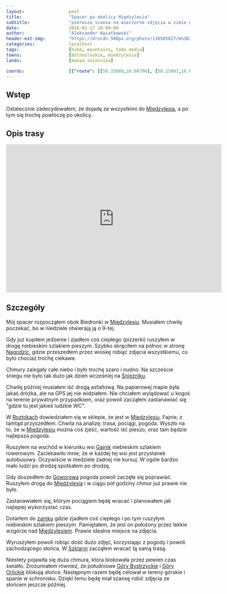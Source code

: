 ```yaml
---
layout:                 post
title:                  "Spacer po okolicy Międzylesia"
subtitle:               "pierwsza szansa na wieczorne zdjęcia w zimie w górach"
date:                   2016-01-17 18:00:00
author:                 "Aleksander Kwiatkowski"
header-ext-img:         "https://drscdn.500px.org/photo/136585827/m%3D2048/61cde6d090bae78bec388cd4ad9b7012"
categories:             localhost
tags:                   [hike, mountains, todo_media]
towns:                  [dolnoslaskie, miedzylesie]
lands:                  [masyw_snieznika]

coords:                 [{"route": [[50.15089,16.66796], [50.15897,16.65809], [50.16939,16.66028], [50.17794,16.66942], [50.18404,16.66916], [50.18742,16.67169], [50.19201,16.67032], [50.19399,16.70770], [50.18792,16.70993], [50.17940,16.71049], [50.17750,16.71362], [50.17151,16.70276], [50.16785,16.70122], [50.15930,16.69079], [50.15730,16.68427], [50.15677,16.67792], [50.15793,16.67096], [50.15122,16.66895], [50.14998,16.67341], [50.15103,16.67435], [50.14910,16.69174], [50.15127,16.69890], [50.15512,16.70676]], "type": "hike"}]
---
```


[wiki-korona]:                  https://pl.wikipedia.org/wiki/Korona_G%C3%B3r_Polski
[wiki-wroclaw]:                 https://pl.wikipedia.org/wiki/Wroc%C5%82aw
[wiki-klodzko]:                 https://pl.wikipedia.org/wiki/K%C5%82odzko
[wiki-miedzylesie]:             https://pl.wikipedia.org/wiki/Mi%C4%99dzylesie
[wiki-33]:                      https://pl.wikipedia.org/wiki/Droga_krajowa_nr_33_(Czechy)
[wiki-jodlow]:                  https://pl.wikipedia.org/wiki/Jod%C5%82%C3%B3w_(wojew%C3%B3dztwo_dolno%C5%9Bl%C4%85skie)
[wiki-dolnik]:                  https://pl.wikipedia.org/wiki/Dolnik_(wojew%C3%B3dztwo_dolno%C5%9Bl%C4%85skie)
[wiki-pisary]:                  https://pl.wikipedia.org/wiki/Pisary_(wojew%C3%B3dztwo_dolno%C5%9Bl%C4%85skie)
[wiki-zamek-miedzylesie]:       https://pl.wikipedia.org/wiki/Zamek_w_Mi%C4%99dzylesiu
[wiki-nagodzice]:               https://pl.wikipedia.org/wiki/Nagodzice
[wiki-snieznik]:                https://pl.wikipedia.org/wiki/%C5%9Anie%C5%BCnik_(g%C3%B3ra)
[wiki-roztoki]:                 https://pl.wikipedia.org/wiki/Roztoki_(wojew%C3%B3dztwo_dolno%C5%9Bl%C4%85skie)
[wiki-gajnik]:                  https://pl.wikipedia.org/wiki/Gajnik
[wiki-goworow]:                 https://pl.wikipedia.org/wiki/Gowor%C3%B3w
[wiki-szklarnia]:               https://pl.wikipedia.org/wiki/Szklarnia_(wojew%C3%B3dztwo_dolno%C5%9Bl%C4%85skie)
[wiki-bystrzyckie]:             https://pl.wikipedia.org/wiki/G%C3%B3ry_Bystrzyckie_(Sudety)
[wiki-orlickie]:                https://pl.wikipedia.org/wiki/G%C3%B3ry_Orlickie

Wstęp
-----

Ostatecznie zadecydowałem, że dojadę ze wszystkimi do [Międzylesia][wiki-miedzylesie],
a po tym się trochę powłóczę po okolicy.

Opis trasy
----------

<iframe height='405' width='590' frameborder='0' allowtransparency='true' scrolling='no' src='https://www.strava.com/activities/472914887/embed/752aeca9ed960253f146480e44ff0db3a7bfe090'></iframe>

Szczegóły
---------

Mój spacer rozpocząłem obok Biedronki w [Międzylesiu][wiki-miedzylesie]. Musiałem
chwilę poczekać, bo w niedziele otwierają ją o 9-tej.

Gdy już kupiłem jedzenie i zjadłem coś ciepłego (pizzerki) ruszyłem w drogę
niebieskim szlakiem pieszym. Szybko skręciłem na północ w stronę [Nagodzic][wiki-nagodzice],
gdzie przeszedłem przez wioskę robiąc zdjęcia wszystkiemu, co było chociaż trochę
ciekawe.

Chmury zalegały całe niebo i było trochę szaro i nudno. Na szczeście śniegu nie było
tak dużo jak dzień wcześniej na [Śnieżniku][wiki-snieznik].

Chwilę później musiałem iść drogą asfaltową. Na papierowej mapie była jakaś dróżka,
ale na GPS jej nie widziałem. Nie chciałem wylądować u kogoś na terenie prywatnym
przypadkiem, oraz powoli zacząłem zastanawiać się "gdzie tu jest jakieś ludzkie WC".

W [Roztokach][wiki-roztoki] dowiedziałem się w sklepie, że jest w [Międzylesiu][wiki-miedzylesie].
Fajnie, z tamtąd przyszedłem. Chwila na analizę: trasa, pociągi, pogoda. Wyszło na to,
że w [Międzylesiu][wiki-miedzylesie] można coś zjeść, wartość iść pieszo, oraz
tam będzie najlepsza pogoda.

Ruszyłem na wschód w kierunku wsi [Gajnik][wiki-gajnik] niebieskim szlakiem rowerowym.
Zaciekawiło mnie, że w każdej tej wsi jest przystanek autobusowy. Oczywiście w niedziele
żadnej nie kursuj. W ogóle bardzo mało ludzi po drodzę spotkałem po drodzę.

Gdy doszedłem do [Goworowa][wiki-goworow] pogoda powoli zaczęła się poprawiać. Ruszyłem
drogą do [Międzylesia][wiki-miedzylesie] i w ciągu pół godziny chmur już prawie nie było.

Zastanawiałem się, którym pociągiem będę wracać i planowałem jak najlepiej wykorzystać
czas.

Dotarłem do [zamku][wiki-zamek-miedzylesie] gdzie zjadłem coś ciepłego i po tym
ruszyłym niebieskim szlakiem pieszym. Pamiętałem, że jest on położony przez lekkie
wzgórze nad [Międzylesiem][wiki-miedzylesie]. Prawie idealne miejsce na zdjęcia.

Wyruszyłem powoli robiąc dość dużo zdjęć, korzystając z pogody i powoli zachodzącego
słońca. W [Szklarni][wiki-szklarnia] zacząłem wracać tą samą trasą.

Niestety pojawiła się duża chmura, która blokowała przez pewien czas światło.
Zrozumiałem również, że południowe [Góry Bystrzyckie][wiki-bystrzyckie] i
[Góry Orlickie][wiki-orlickie] blokują słońce. Następnym razem będę celował
w tereny górskie i spanie w schronisku. Dzięki temu będę miał szansę robić zdjęcia
ze słońcem jeszcze później.
